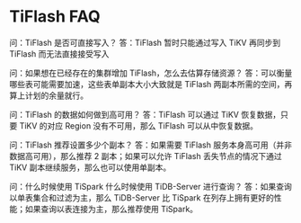 # TiFlash FAQ
问：TiFlash 是否可直接写入？
答：TiFlash 暂时只能通过写入 TiKV 再同步到 TiFlash 而无法直接接受写入

问：如果想在已经存在的集群增加 TiFlash，怎么去估算存储资源？
答：可以衡量哪些表可能需要加速，这些表单副本大小大致就是 TiFlash 两副本所需的空间，再算上计划的余量就行。

问：TiFlash 的数据如何做到高可用？
答：TiFlash 可以通过 TiKV 恢复数据，只要 TiKV 的对应 Region 没有不可用，那么 TiFlash 可以从中恢复数据。

问：TiFlash 推荐设置多少个副本？
答：如果需要 TiFlash 服务本身高可用（并非数据高可用），那么推荐 2 副本；如果可以允许 TiFlash 丢失节点的情况下通过 TiKV 副本继续服务，那么也可以使用单副本。

问：什么时候使用 TiSpark 什么时候使用 TiDB-Server 进行查询？
答：如果查询以单表集合和过滤为主，那么 TiDB-Server 比 TiSpark 在列存上拥有更好的性能；如果查询以表连接为主，那么推荐使用 TiSpark。
